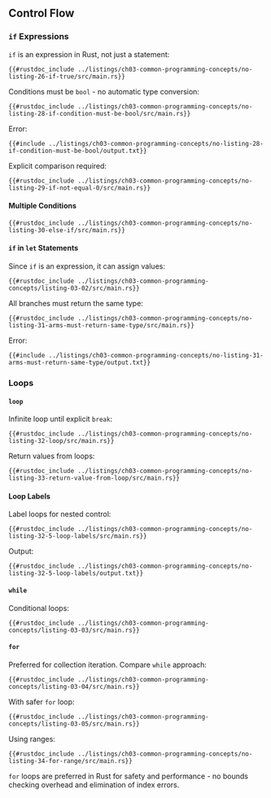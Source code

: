 ## Control Flow

### `if` Expressions

`if` is an expression in Rust, not just a statement:

```rust,editable
{{#rustdoc_include ../listings/ch03-common-programming-concepts/no-listing-26-if-true/src/main.rs}}
```

Conditions must be `bool` - no automatic type conversion:

```rust,editable,ignore,does_not_compile
{{#rustdoc_include ../listings/ch03-common-programming-concepts/no-listing-28-if-condition-must-be-bool/src/main.rs}}
```

Error:
```console
{{#include ../listings/ch03-common-programming-concepts/no-listing-28-if-condition-must-be-bool/output.txt}}
```

Explicit comparison required:

```rust,editable
{{#rustdoc_include ../listings/ch03-common-programming-concepts/no-listing-29-if-not-equal-0/src/main.rs}}
```

#### Multiple Conditions

```rust,editable
{{#rustdoc_include ../listings/ch03-common-programming-concepts/no-listing-30-else-if/src/main.rs}}
```

#### `if` in `let` Statements

Since `if` is an expression, it can assign values:

```rust,editable
{{#rustdoc_include ../listings/ch03-common-programming-concepts/listing-03-02/src/main.rs}}
```

All branches must return the same type:

```rust,editable,ignore,does_not_compile
{{#rustdoc_include ../listings/ch03-common-programming-concepts/no-listing-31-arms-must-return-same-type/src/main.rs}}
```

Error:
```console
{{#include ../listings/ch03-common-programming-concepts/no-listing-31-arms-must-return-same-type/output.txt}}
```

### Loops

#### `loop`

Infinite loop until explicit `break`:

```rust,editable,ignore
{{#rustdoc_include ../listings/ch03-common-programming-concepts/no-listing-32-loop/src/main.rs}}
```

Return values from loops:

```rust,editable
{{#rustdoc_include ../listings/ch03-common-programming-concepts/no-listing-33-return-value-from-loop/src/main.rs}}
```

#### Loop Labels

Label loops for nested control:

```rust,editable
{{#rustdoc_include ../listings/ch03-common-programming-concepts/no-listing-32-5-loop-labels/src/main.rs}}
```

Output:
```console
{{#rustdoc_include ../listings/ch03-common-programming-concepts/no-listing-32-5-loop-labels/output.txt}}
```

#### `while`

Conditional loops:

```rust,editable
{{#rustdoc_include ../listings/ch03-common-programming-concepts/listing-03-03/src/main.rs}}
```

#### `for`

Preferred for collection iteration. Compare `while` approach:

```rust,editable
{{#rustdoc_include ../listings/ch03-common-programming-concepts/listing-03-04/src/main.rs}}
```

With safer `for` loop:

```rust,editable
{{#rustdoc_include ../listings/ch03-common-programming-concepts/listing-03-05/src/main.rs}}
```

Using ranges:

```rust,editable
{{#rustdoc_include ../listings/ch03-common-programming-concepts/no-listing-34-for-range/src/main.rs}}
```

`for` loops are preferred in Rust for safety and performance - no bounds checking overhead and elimination of index errors.

[comparing-the-guess-to-the-secret-number]: ch02-00-guessing-game-tutorial.html#comparing-the-guess-to-the-secret-number
[quitting-after-a-correct-guess]: ch02-00-guessing-game-tutorial.html#quitting-after-a-correct-guess
